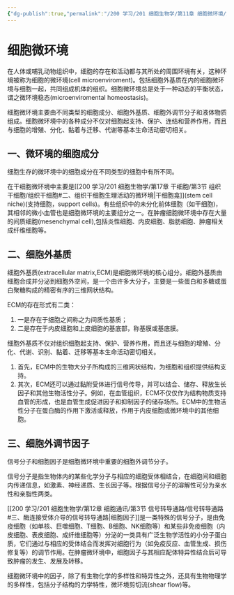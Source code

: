 ```yaml
---
{"dg-publish":true,"permalink":"/200 学习/201 细胞生物学/第11章 细胞微环境/第1节 细胞微环境/细胞微环境/","title":"细胞微环境","created":"2024-01-25T18:45:03.000+08:00","updated":"2024-01-29T23:45:58.002+08:00"}
---
```


# 细胞微环境
在人体或哺乳动物组织中，细胞的存在和活动都与其所处的周围环境有关，这种环境被称为细胞的微环境(cell microenviroment)。包括细胞外基质在内的细胞微环境与细胞一起，共同组成机体的组织。细胞微环境总是处于一种动态的平衡状态，谓之微环境稳态(microenviromental homeostasis)。

细胞微环境主要由不同类型的细胞成分、细胞外基质、细胞外调节分子和液体物质组成。细胞微环境中的各种成分不仅对细胞起支持、保护、连结和营养作用，而且与细胞的增殖、分化、黏着与迁移、代谢等基本生命活动密切相关。
## 一、微环境的细胞成分
细胞生存的微环境中的细胞成分在不同类型的细胞中有所不同。

在干细胞微环境中主要是[[200 学习/201 细胞生物学/第17章 干细胞/第3节 组织干细胞/组织干细胞#二、组织干细胞生理活动的微环境\|干细胞龛]](stem cell niche)(支持细胞，support cells)。有些组织中的未分化前体细胞（如干细胞)，其相邻的微小血管也是细胞微环境的主要组分之一。在肿瘤细胞微环境中存在大量的间质细胞(mesenchymal cell),包括炎性细胞、内皮细胞、脂肪细胞、肿瘤相关成纤维细胞等。
## 二、细胞外基质
细胞外基质(extracellular matrix,ECM)是细胞微环境的核心组分。细胞外基质由细胞合成并分泌到细胞外空间，是一个由许多大分子，主要是一些蛋白和多糖或蛋白聚糖构成的精密有序的三维网状结构。

ECM的存在形式有二类：
1. 一是存在于细胞之间称之为间质性基质；
2. 二是存在于内皮细胞和上皮细胞的基底部，称基膜或基底膜。

细胞外基质不仅对组织细胞起支持、保护、营养作用，而且还与细胞的增殖、分化、代谢、识别、黏着、迁移等基本生命活动密切相关。
1. 首先，ECM中的生物大分子所构成的三维网状结构，为细胞和组织提供结构支持。
2. 其次，ECM还可以通过黏附受体进行信号传导，并可以结合、储存、释放生长因子和其他生物活性分子。例如，在血管组织，ECM不仅仅作为结构物质支持血管的形成，也是血管生成促进因子和抑制因子的储存场所。ECM中的生物活性分子在蛋白酶的作用下激活或释放，作用于内皮细胞或微环境中的其他细胞。
## 三、细胞外调节因子
信号分子和细胞因子是细胞微环境中重要的细胞外调节分子。

信号分子是指生物体内的某些化学分子与相应的细胞受体相结合，在细胞间和细胞内传递信息，如激素、神经递质、生长因子等。根据信号分子的溶解性可分为亲水性和亲脂性两类。

[[200 学习/201 细胞生物学/第12章 细胞通讯/第3节 信号转导通路/信号转导通路#三、酶连接受体介导的信号转导通路\|细胞因子]]是一类特殊的信号分子，是由免疫细胞（如单核、巨噬细胞、T细胞、B细胞、NK细胞等）和某些非免疫细胞（内皮细胞、表皮细胞、成纤维细胞等）分泌的一类具有广泛生物学活性的小分子蛋白质，它们通过与相应的受体结合而发挥对细胞行为（如免疫反应、血管生成、损伤修复等）的调节作用。在肿瘤微环境中，细胞因子与其相应配体特异性结合后可导致肿瘤的发生、发展及转移。

细胞微环境中的因子，除了有生物化学的多样性和特异性之外，还具有生物物理学的多样性，包括分子结构的力学特性，微环境剪切流(shear flow)等。
